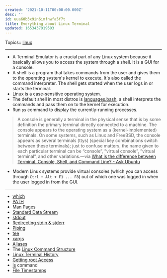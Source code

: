 ```yaml
---
created: '2021-10-11T00:00:00.000Z'
desc: ''
id: uua60b3x9in6imfnwfa5f7t
title: Everything about Linux Terminal
updated: 1653437919593
---
```

   
Topics::  [linux](../topics/linux.md)   
   
   
---   
   
   
- A <span class="underline">Terminal Emulator</span> is a crucial part of any Linux system because it basically allows you to access the system through a shell. It is a GUI for a console.   
- A shell is a program that takes commands from the user and gives them to the operating system's kernel to execute. It's also called the command interpreter. The shell gets started when the user logs in or starts the terminal.   
- Linux is a case-sensitive operating system.   
- The default shell in most distros is [languages.bash](../devlog/languages.bash.md), a shell interprets the commands and pass them on to the kernel for execution.   
- Run `ps` command to display the currently-running processes.   
   
> A console is generally a terminal in the physical sense that is by some definition the primary terminal directly connected to a machine. The console appears to the operating system as a (kernel-implemented) terminals. On some systems, such as Linux and FreeBSD, the console appears as several terminals (ttys) (special key combinations switch between these terminals); just to confuse matters, the name given to each particular terminal can be “console”, ”virtual console”, ”virtual terminal”, and other variations.—via [What is the difference between Terminal, Console, Shell, and Command Line? - Ask Ubuntu](https://askubuntu.com/questions/506510/what-is-the-difference-between-terminal-console-shell-and-command-line)   
   
   
- Modern Linux systems provide virtual consoles (which you can access through `Ctrl + Alt + F1 ... F8`) out of which one was logged in when the user logged in from the GUI.   
   
   
---   
   
   
- [which](../devlog/which.md)   
- [PATH](../devlog/path.md)   
- [Man Pages](../devlog/man%20pages.md)   
- [Standard Data Stream](../devlog/standard%20data%20stream.md)   
- [stdout](../devlog/stdout.md)   
- [Redirecting stdin & stderr](../devlog/redirecting%20stdin%20%26%20stderr.md)   
- [Piping](../devlog/piping.md)   
- [tee](../devlog/tee.md)   
- [xargs](../devlog/xargs.md)   
- [Aliases](../devlog/aliases.md)   
- The [Linux Command Structure](../devlog/linux%20command%20structure.md)   
- [Linux Terminal History](../devlog/linux%20terminal%20history.md)   
- [Getting root Access](../devlog/getting%20root%20access.md)   
- [ls](../devlog/ls.md) command   
- [File Timestamps](../devlog/file%20timestamps.md)